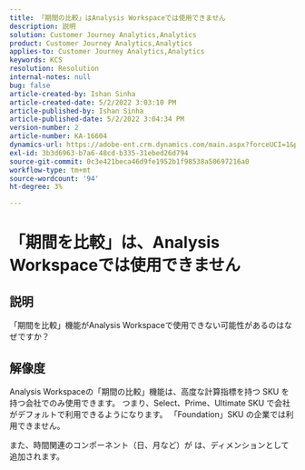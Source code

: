 ```yaml
---
title: 「期間の比較」はAnalysis Workspaceでは使用できません
description: 説明
solution: Customer Journey Analytics,Analytics
product: Customer Journey Analytics,Analytics
applies-to: Customer Journey Analytics,Analytics
keywords: KCS
resolution: Resolution
internal-notes: null
bug: false
article-created-by: Ishan Sinha
article-created-date: 5/2/2022 3:03:10 PM
article-published-by: Ishan Sinha
article-published-date: 5/2/2022 3:04:34 PM
version-number: 2
article-number: KA-16604
dynamics-url: https://adobe-ent.crm.dynamics.com/main.aspx?forceUCI=1&pagetype=entityrecord&etn=knowledgearticle&id=f36f6bf9-28ca-ec11-a7b5-6045bd00dca1
exl-id: 3b3d6963-b7a6-48cd-b335-31ebed26d794
source-git-commit: 0c3e421beca46d9fe1952b1f98538a50697216a0
workflow-type: tm+mt
source-wordcount: '94'
ht-degree: 3%

---
```


# 「期間を比較」は、Analysis Workspaceでは使用できません

## 説明


「期間を比較」機能がAnalysis Workspaceで使用できない可能性があるのはなぜですか？


## 解像度


Analysis Workspaceの「期間の比較」機能は、高度な計算指標を持つ SKU を持つ会社でのみ使用できます。 つまり、Select、Prime、Ultimate SKU で会社がデフォルトで利用できるようになります。 「Foundation」SKU の企業では利用できません。

また、時間関連のコンポーネント（日、月など）が は、ディメンションとして追加されます。
